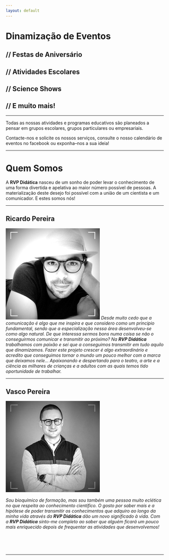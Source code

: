 ```yaml
---
layout: default
---
```

# Dinamização de Eventos

## // Festas de Aniversário

## // Atividades Escolares

## // Science Shows

## // E muito mais!
***

Todas as nossas atividades e programas educativos são planeados a pensar em grupos escolares, grupos particulares ou empresariais.

Contacte-nos e solicite os nossos serviços, consulte o nosso calendário de eventos no facebook ou exponha–nos a sua ideia!

***

# Quem Somos
A **RVP Didática** nasceu de um sonho de poder levar o conhecimento de uma forma divertida e apelativa ao maior número possível de pessoas. A materialização deste desejo foi possível com a união de um cientista e um comunicador.
E estes somos nós!

***

<h2 style="text-align:left;"> Ricardo Pereira </h2>

![Ricardo >](assets/images/Ricardo.jpg)
_Desde muito cedo que a comunicação é algo que me inspira e que considero como um principio fundamental, sendo que a especialização nessa área desenvolveu-se como algo natural. De que interessa sermos bons numa coisa se não o conseguirmos comunicar e transmitir ao próximo? Na **RVP Didática** trabalhamos com paixão e sei que a conseguimos transmitir em tudo aquilo que dinamizamos.
Fazer este projeto crescer é algo extraordinário e acredito que conseguimos tornar o mundo um pouco melhor com a marca que deixamos nele... Apaixonando e despertando para o teatro, a arte e a ciência as milhares de crianças e a adultos com as quais temos tido oportunidade de trabalhar._

***

## Vasco Pereira

![Vasco >](assets/images/Vasco.jpg)

_Sou bioquímico de formação, mas sou também uma pessoa muito eclética no que respeita ao conhecimento científico. O gosto por saber mais e a hipótese de poder transmitir os conhecimentos que adquiro ao longo da minha vida através da **RVP Didática** dão um novo significado à vida. Com a **RVP Didática** sinto-me completo ao saber que alguém ficará um pouco mais enriquecido depois de frequentar as atividades que desenvolvemos!_

<br>
<br>
<br>

***
